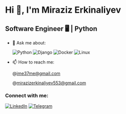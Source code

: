 # Hi 👋, I'm Miraziz Erkinaliyev
## Software Engineer 🖥️ | Python

- 💬 Ask me about:
 
  ![Python](https://img.shields.io/badge/-Python-3776AB?style=flat&logo=python&logoColor=white)
  ![Django](https://img.shields.io/badge/-Django-092E20?style=flat&logo=django&logoColor=white)
  ![Docker](https://img.shields.io/badge/-Docker-2496ED?style=flat&logo=docker&logoColor=white)
  ![Linux](https://img.shields.io/badge/-Linux-FCC624?style=flat&logo=linux&logoColor=black)

- 📫 How to reach me:
 
  @ime37me@gmail.com
  
  @mirazizerkinaliyev553@gmail.com

### Connect with me:
[![LinkedIn](https://img.shields.io/badge/LinkedIn-blue?style=flat&logo=linkedin)](https://www.linkedin.com/in/miraziz-erkinaliyev-8500b22ab/)
[![Telegram](https://img.shields.io/badge/Telegram-blue?style=flat&logo=telegram)](https://t.me/M_E_I_7)
